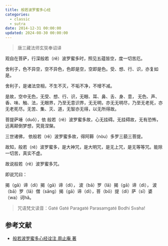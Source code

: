```yaml
---
title: 般若波罗蜜多心经
categories:
  - classic
  - sutra
date: 2014-12-31 00:00:00
updated: 2024-08-30 00:00:00
---
```


> 唐三藏法师玄奘奉诏译

观自在菩萨，行深般若（rě）波罗蜜多时，照见五蕴皆空，度一切苦厄。

舍利子，色不异空，空不异色，色即是空，空即是色。受、想、行、识，亦复如是。

舍利子，是诸法空相，不生不灭，不垢不净，不增不减。

是故，空中无色，无受、想、行、识，无眼、耳、鼻、舌、身、意， 无色、声、香、味、触、法，无眼界，乃至无意识界，无无明，亦无无明尽，乃至无老死，亦无老死尽。无苦、集、灭、道，无智亦无得，以无所得故。

菩提萨埵（duǒ），依 般若（rě）波罗蜜多故，心无挂碍。无挂碍故，无有恐怖，远离颠倒梦想，究竟涅槃。

三世诸佛， 依般若（rě）波罗蜜多故，得阿耨（nòu）多罗三藐三菩提。

故知，般若（rě）波罗蜜多，是大神咒，是大明咒，是无上咒，是无等等咒。能除一切苦，真实不虚。

故说般若（rě）波罗蜜多咒。

即说咒曰：

揭（gā）谛（dì）揭（gā）谛（dì）， 波（bā）罗（lā）揭（gā）谛（dì）， 波（bā）罗（lā）僧（sāng）揭（gā）谛（dì），菩（bō）提（dì）萨（sī）婆（wa）诃hǎ。

> 咒语梵文读音：Gaté Gaté Paragaté Parasamgaté Bodhi Svaha!

## 参考文献 ##

- [般若波罗蜜多心经诠注 周止庵 著](http://www.folou.com/thread-91310-1-1.html)